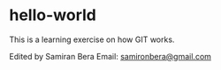 # hello-world
This is a learning exercise on how GIT works.

Edited by
Samiran Bera
Email: samironbera@gmail.com
